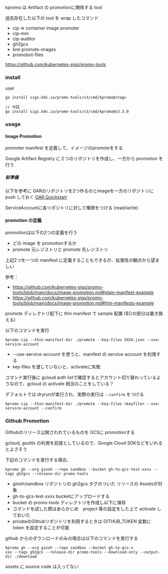 kpromo は Artifact の promotionに関係する tool

過去存在した以下の tool を wrap したコマンド
* cip => container image promoter
* cip-mm
* cip-auditor
* gh2gcs
* krel promote-images
* promobot-files

https://github.com/kubernetes-sigs/promo-tools
### install

user
```
go install sigs.k8s.io/promo-tools/v3/cmd/kpromo@<tag>

// 今回
go install sigs.k8s.io/promo-tools/v3/cmd/kpromo@v3.3.0
```
### usage
#### Image Promotion

promoter manifest を定義して、イメージのpromoteをする

Google Artifact Registry に２つのリポジトリを作成し、一方から promotion を行う
##### 前準備

以下を参考に GARのリポジトリを2つ作るのとimageを一方のリポジトリに push しておく
[GAR Quickstart](https://cloud.google.com/artifact-registry/docs/docker/quickstart)


ServiceAccountに各リポジトリに対して権限をつける (read/write)

#### promotion の定義

promotionは以下の2つの定義を行う
* どの image を promotionするか
* promote 元レジストリと promote 先レジストリ

上記2つを一つの manifest に定義することもできるが、拡張性の観点から望ましい

参考：
* https://github.com/kubernetes-sigs/promo-tools/blob/main/docs/image-promotion.md#plain-manifest-example
* https://github.com/kubernetes-sigs/promo-tools/blob/main/docs/image-promotion.md#thin-manifests-example

promote ディレクトリ配下に thin manifest で sample 配置 (${}の部分は置き換える)

以下のコマンドを実行
```
kpromo cip --thin-manifest-dir ./promote --key-files XXXX.json --use-service-account
```
* --use-service-account を使うと、manifest の service-account を利用する
* key-files を渡していないと、activateに失敗

コマンド実行後に gcloud auth listで確認するとアカウント切り替わっているようなので、gcloud の activate 相当のことをしている？

デフォルトでは dryrunが実行され、実際の実行は `--confirm` をつける
```
kpromo cip --thin-manifest-dir ./promote --key-files <keyfile> --use-service-account --confirm
```
### Github Promotion

Githubのリリース公開されれているものを GCSに promotionする

gcloud, gsutils の利用を前提としているので、Google Cloud SDKなどをいれるとよさそう

下記のコマンドを実行する場合、

```
kpromo gh --org ginoh --repo sandbox --bucket gh-to-gcs-test-xxxx --tags gh2gcs --release-dir promo-tools   
```
* ginoh/sandbox リポジトリの gh2gcs タグのついた リリースの Assetsが対象
* gh-to-gcs-test-xxxx bucketにアップロードする
* bucket の promo-tools ディレクトリを作成し以下に保存
* コマンドを試した際はあらかじめ　project 等の設定をした上で activate しておいた
* privateのGithubリポジトリを利用するときは GITHUB_TOKEN 変数に token を設定することが可能

github からのダウンロードのみの場合は以下のコマンドを実行する
```
kpromo gh --org ginoh --repo sandbox --bucket gh-to-gcs-x
xxx --tags gh2gcs --release-dir promo-tools --download-only --output-dir ./download
```
assets に source code は入ってない